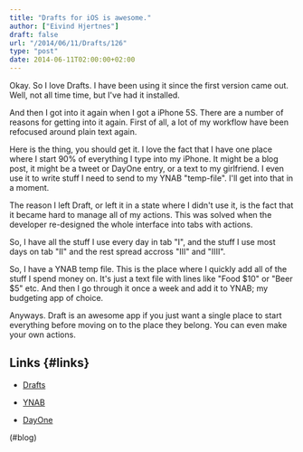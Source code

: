 ```yaml
---
title: "Drafts for iOS is awesome."
author: ["Eivind Hjertnes"]
draft: false
url: "/2014/06/11/Drafts/126"
type: "post"
date: 2014-06-11T02:00:00+02:00
---
```


Okay. So I love Drafts. I have been using it since the first version
came out. Well, not all time time, but I've had it installed.

And then I got into it again when I got a iPhone 5S. There are a number
of reasons for getting into it again. First of all, a lot of my workflow
have been refocused around plain text again.

Here is the thing, you should get it. I love the fact that I have one
place where I start 90% of everything I type into my iPhone. It might be
a blog post, it might be a tweet or DayOne entry, or a text to my
girlfriend. I even use it to write stuff I need to send to my YNAB
"temp-file". I'll get into that in a moment.

The reason I left Draft, or left it in a state where I didn't use it, is
the fact that it became hard to manage all of my actions. This was
solved when the developer re-designed the whole interface into tabs with
actions.

So, I have all the stuff I use every day in tab "I", and the stuff I use
most days on tab "II" and the rest spread accross "III" and "IIII".

So, I have a YNAB temp file. This is the place where I quickly add all
of the stuff I spend money on. It's just a text file with lines like
"Food $10" or "Beer $5" etc. And then I go through it once a week and
add it to YNAB; my budgeting app of choice.

Anyways. Draft is an awesome app if you just want a single place to
start everything before moving on to the place they belong. You can even
make your own actions.


## Links {#links}

-   [Drafts](http://agiletortoise.com/drafts/)

    <div class="HTML">
      <div></div>

    </p>

    </div>

-   [YNAB](https://www.youneedabudget.com)

-   [DayOne](http://dayoneapp.com)

(#blog)
